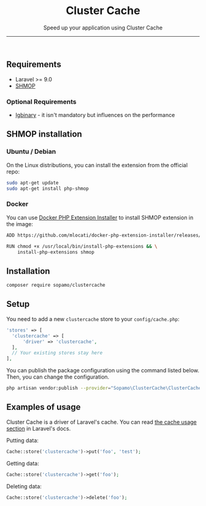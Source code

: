 
<div align="center">
<h1>Cluster Cache</h1>
Speed up your application using Cluster Cache 
</div>
<hr>
<br />

## Requirements

* Laravel >= 9.0
* [SHMOP](https://www.php.net/manual/en/ref.shmop.php)

### Optional Requirements
* [Igbinary](https://www.php.net/manual/en/book.igbinary.php) - it isn't mandatory but influences on the performance

## SHMOP installation

### Ubuntu / Debian

On the Linux distributions, you can install the extension from the official repo:

```bash
sudo apt-get update 
sudo apt-get install php-shmop
```

### Docker
You can use [Docker PHP Extension Installer](https://github.com/mlocati/docker-php-extension-installer) to install SHMOP extension in the image:
```bash 
ADD https://github.com/mlocati/docker-php-extension-installer/releases/latest/download/install-php-extensions /usr/local/bin/

RUN chmod +x /usr/local/bin/install-php-extensions && \
    install-php-extensions shmop
```

## Installation
```bash
composer require sopamo/clustercache
```

## Setup
You need to add a new `clustercache` store to your `config/cache.php`:
```php
'stores' => [
  'clustercache' => [
      'driver' => 'clustercache',
  ],
  // Your existing stores stay here
],
```

You can publish the package configuration using the command listed below. Then, you can change the configuration.
```bash
php artisan vendor:publish --provider="Sopamo\ClusterCache\ClusterCacheServiceProvider" --tag="config"
```

## Examples of usage
Cluster Cache is a driver of Laravel's cache. You can read [the cache usage section](https://laravel.com/docs/9.x/cache#cache-usage) in Laravel's docs.

Putting data:
```php
Cache::store('clustercache')->put('foo', 'test');
```
Getting data:
```php
Cache::store('clustercache')->get('foo');
```
Deleting data:
```php
Cache::store('clustercache')->delete('foo');
```